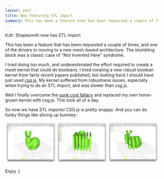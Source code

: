 ```yaml
---
layout: post
title: Now featuring STL import
summary: This has been a feature that has been requested a couple of times, and one of the drivers to moving to a new mesh-based architecture. The stumbling block was a classic case of "Not Invented Here" syndrome.
---
```


tl;dr: Shapesmith now has STL import

This has been a feature that has been requested a couple of times, and one of the drivers to moving to a new mesh-based architecture. The stumbling block was a classic case of "Not Invented Here" syndrome.

I tried doing too much, and underestimated the effort required to create a mesh kernel that could do booleans. I tried creating a new robust boolean kernel from fairly recent papers published, but looking back I should have just used [csg.js](http://evanw.github.io/csg.js/). My kernel suffered from robustness issues, especially when trying to do an STL import, and was slower than csg.js.

Well I finally overcame the [sunk cost fallacy](http://en.wikipedia.org/wiki/Sunk_costs) and replaced my own home-grown kernel with csg.js. This took all of a day.

So now we have STL imports! CSG.js is pretty snappy. And you can do funky things like slicing up bunnies:

![Bunnies](/img/www/stlimport.png)

Enjoy :)